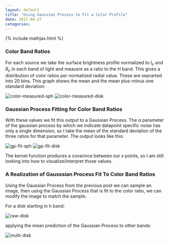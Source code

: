 ```yaml
---
layout: default
title: "Using Gaussian Process to Fit a Color Profile"
date: 2017-04-27
categories:
---
```


{% include mathjax.html  %}

### Color Band Ratios
For each source we take the surface brightness profile normalized to $I_e$ and $R_e$ in each band of light and meausre as a ratio to the H band. This gives a distribution of color ratios per normalized radial value. These are seprarted into 20 bins. This graph shows the mean and the mean plus-minus one standard deviation:

![color-measured-sph]({{site.baseurl}}/assets/imgs/2017-04-27/color-measured-sph.png)
![color-measured-disk]({{site.baseurl}}/assets/imgs/2017-04-27/color-measured-disk.png)

### Gaussian Process Fitting for Color Band Ratios
With these values we fit this output to a Gaussian Process. The $\alpha$ parameter of the gaussian process by which we indicate datapoint specific noise has only a single dimension, so I take the mean of the standard deviation of the three ratios for that parameter. The output looks like this:

![gp-fit-sph]({{site.baseurl}}/assets/imgs/2017-04-27/gp-fit-sph.png)
![gp-fit-disk]({{site.baseurl}}/assets/imgs/2017-04-27/gp-fit-disk.png)

The kernel function produces a covarince between our $x$ points, so I am still looking into how to visualize/interpret those values.

### A Realization of Gausssian Process Fit To Color Band Ratios
Using the Gaussian Process from the previous post we can sample an image, then using the Gaussian Process that is fit to the color ratio, we can modify the image to match the sample. 

For a disk starting in h band:

![raw-disk]({{site.baseurl}}/assets/imgs/2017-04-27/raw-disk.png)

applying the mean prediction of the Gaussian Process to other bands:

![multi-disk]({{site.baseurl}}/assets/imgs/2017-04-27/multi-disk.png)

